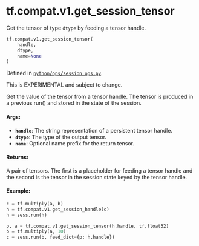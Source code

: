 <div itemscope itemtype="http://developers.google.com/ReferenceObject">
<meta itemprop="name" content="tf.compat.v1.get_session_tensor" />
<meta itemprop="path" content="Stable" />
</div>

# tf.compat.v1.get_session_tensor

Get the tensor of type `dtype` by feeding a tensor handle.

``` python
tf.compat.v1.get_session_tensor(
    handle,
    dtype,
    name=None
)
```



Defined in [`python/ops/session_ops.py`](/code/stable/tensorflow/python/ops/session_ops.py).

<!-- Placeholder for "Used in" -->

This is EXPERIMENTAL and subject to change.

Get the value of the tensor from a tensor handle. The tensor
is produced in a previous run() and stored in the state of the
session.

#### Args:


* <b>`handle`</b>: The string representation of a persistent tensor handle.
* <b>`dtype`</b>: The type of the output tensor.
* <b>`name`</b>: Optional name prefix for the return tensor.


#### Returns:

A pair of tensors. The first is a placeholder for feeding a
tensor handle and the second is the tensor in the session state
keyed by the tensor handle.



#### Example:



```python
c = tf.multiply(a, b)
h = tf.compat.v1.get_session_handle(c)
h = sess.run(h)

p, a = tf.compat.v1.get_session_tensor(h.handle, tf.float32)
b = tf.multiply(a, 10)
c = sess.run(b, feed_dict={p: h.handle})
```